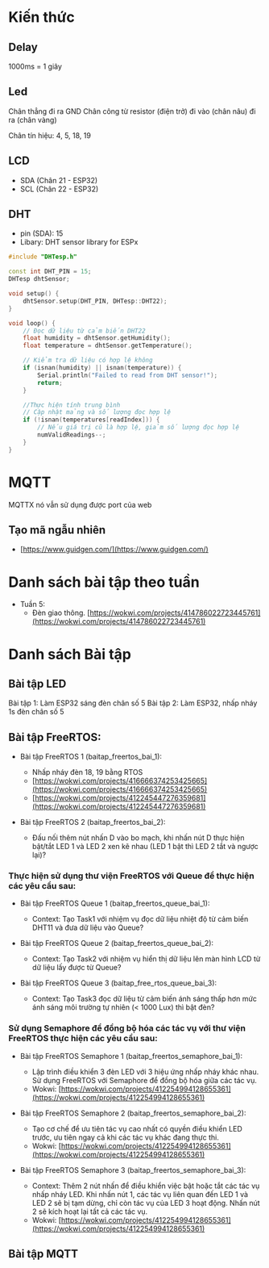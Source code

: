 # Kiến thức

## Delay
1000ms = 1 giây

## Led
Chân thẳng đi ra GND
Chân công từ resistor (điện trở) đi vào (chân nâu) đi ra (chân vàng)

Chân tín hiệu: 4, 5, 18, 19

## LCD
- SDA (Chân 21 - ESP32)
- SCL (Chân 22 - ESP32)

## DHT
- pin (SDA): 15
- Libary: DHT sensor library for ESPx

```cpp
#include "DHTesp.h"

const int DHT_PIN = 15;
DHTesp dhtSensor;

void setup() {
    dhtSensor.setup(DHT_PIN, DHTesp::DHT22);
}

void loop() {
    // Đọc dữ liệu từ cảm biến DHT22
    float humidity = dhtSensor.getHumidity();
    float temperature = dhtSensor.getTemperature();

    // Kiểm tra dữ liệu có hợp lệ không
    if (isnan(humidity) || isnan(temperature)) {
        Serial.println("Failed to read from DHT sensor!");
        return;
    }

    //Thực hiện tính trung bình
    // Cập nhật mảng và số lượng đọc hợp lệ
    if (!isnan(temperatures[readIndex])) {
        // Nếu giá trị cũ là hợp lệ, giảm số lượng đọc hợp lệ
        numValidReadings--;
    }
}

```

# MQTT
MQTTX nó vẫn sử dụng được port của web

## Tạo mã ngẫu nhiên
- [https://www.guidgen.com/](https://www.guidgen.com/)


# Danh sách bài tập theo tuần
- Tuần 5: 
    - Đèn giao thông. [https://wokwi.com/projects/414786022723445761](https://wokwi.com/projects/414786022723445761)

# Danh sách Bài tập
## Bài tập LED
Bài tập 1: Làm ESP32 sáng đèn chân số 5
Bài tập 2: Làm ESP32, nhấp nháy 1s đèn chân số 5

## Bài tập FreeRTOS:
- Bài tập FreeRTOS 1 (baitap_freertos_bai_1): 
    - Nhấp nháy đèn 18, 19 bằng RTOS 
    - [https://wokwi.com/projects/416666374253425665](https://wokwi.com/projects/416666374253425665)
    - [https://wokwi.com/projects/412245447276359681](https://wokwi.com/projects/412245447276359681)

- Bài tập FreeRTOS 2 (baitap_freertos_bai_2):
    - Đấu nối thêm nút nhấn D vào bo mạch, khi nhấn nút D thực hiện bật/tắt LED 1 và LED 2 xen kẽ nhau (LED 1 bật thì LED 2 tắt và ngược lại)?

### Thực hiện sử dụng thư viện FreeRTOS với Queue để thực hiện các yêu cầu sau:
- Bài tập FreeRTOS Queue 1 (baitap_freertos_queue_bai_1):
    - Context: Tạo Task1 với nhiệm vụ đọc dữ liệu nhiệt độ từ cảm biến DHT11 và đưa dữ liệu vào Queue?

- Bài tập FreeRTOS Queue 2 (baitap_freertos_queue_bai_2):
    - Context: Tạo Task2 với nhiệm vụ hiển thị dữ liệu lên màn hình LCD từ dữ liệu lấy được từ Queue?

- Bài tập FreeRTOS Queue 3 (baitap_free_rtos_queue_bai_3):
    - Context: Tạo Task3 đọc dữ liệu từ cảm biến ánh sáng thấp hơn mức ánh sáng môi trường tự nhiên (< 1000 Lux) thì bật đèn?


### Sử dụng Semaphore để đồng bộ hóa các tác vụ với thư viện FreeRTOS thực hiện các yêu cầu sau: 
- Bài tập FreeRTOS Semaphore 1 (baitap_freertos_semaphore_bai_1):
    - Lập trình điều khiển 3 đèn LED với 3 hiệu ứng nhấp nháy khác nhau. Sử dụng FreeRTOS với Semaphore để đồng bộ hóa giữa các tác vụ. 
    - Wokwi: [https://wokwi.com/projects/412254994128655361](https://wokwi.com/projects/412254994128655361)

- Bài tập FreeRTOS Semaphore 2 (baitap_freertos_semaphore_bai_2):
    - Tạo cơ chế để ưu tiên tác vụ cao nhất có quyền điều khiển LED trước, ưu tiên ngay cả khi các tác vụ khác đang thực thi.
    - Wokwi: [https://wokwi.com/projects/412254994128655361](https://wokwi.com/projects/412254994128655361)

- Bài tập FreeRTOS Semaphore 3 (baitap_freertos_semaphore_bai_3):
    - Context: Thêm 2 nút nhấn để điều khiển việc bật hoặc tắt các tác vụ nhấp nháy LED. Khi nhấn nút 1, các tác vụ liên quan đến LED 1 và LED 2 sẽ bị tạm dừng, chỉ còn tác vụ của LED 3 hoạt động. Nhấn nút 2 sẽ kích hoạt lại tất cả các tác vụ.
    - Wokwi: [https://wokwi.com/projects/412254994128655361](https://wokwi.com/projects/412254994128655361)

## Bài tập MQTT